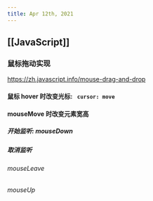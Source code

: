 ```yaml
---
title: Apr 12th, 2021
---
```


## [[JavaScript]]
### 鼠标拖动实现
https://zh.javascript.info/mouse-drag-and-drop
#### 鼠标 hover 时改变光标: ` cursor: move`
#### mouseMove 时改变元素宽高
##### 开始监听: mouseDown
##### 取消监听
###### mouseLeave
###### mouseUp
###
